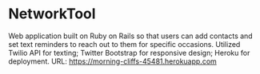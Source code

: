 # NetworkTool

Web application built on Ruby on Rails so that users can add contacts and set text reminders to reach out to them for specific occasions. 
Utilized Twilio API for texting; Twitter Bootstrap for responsive design; Heroku for deployment. 
URL: https://morning-cliffs-45481.herokuapp.com
